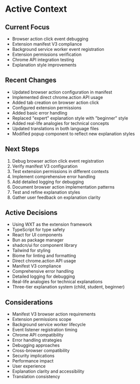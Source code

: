 # Active Context

## Current Focus
- Browser action click event debugging
- Extension manifest V3 compliance
- Background service worker event registration
- Extension permissions verification
- Chrome API integration testing
- Explanation style improvements

## Recent Changes
- Updated browser action configuration in manifest
- Implemented direct chrome.action API usage
- Added tab creation on browser action click
- Configured extension permissions
- Added basic error handling
- Replaced "expert" explanation style with "beginner" style
- Added real-life analogies for technical concepts
- Updated translations in both language files
- Modified popup component to reflect new explanation styles

## Next Steps
1. Debug browser action click event registration
2. Verify manifest V3 configuration
3. Test extension permissions in different contexts
4. Implement comprehensive error handling
5. Add detailed logging for debugging
6. Document browser action implementation patterns
7. Test and refine explanation styles
8. Gather user feedback on explanation clarity

## Active Decisions
- Using WXT as the extension framework
- TypeScript for type safety
- React for UI components
- Bun as package manager
- shadcn/ui for component library
- Tailwind for styling
- Biome for linting and formatting
- Direct chrome.action API usage
- Manifest V3 compliance
- Comprehensive error handling
- Detailed logging for debugging
- Real-life analogies for technical explanations
- Three-tier explanation system (child, student, beginner)

## Considerations
- Manifest V3 browser action requirements
- Extension permissions scope
- Background service worker lifecycle
- Event listener registration timing
- Chrome API compatibility
- Error handling strategies
- Debugging approaches
- Cross-browser compatibility
- Security implications
- Performance impact
- User experience
- Explanation clarity and accessibility
- Translation consistency 